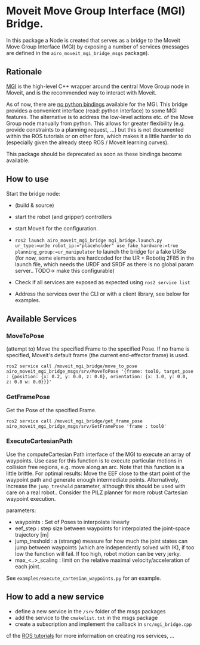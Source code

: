 # Moveit Move Group Interface (MGI) Bridge.

In this package a Node is created that serves as a bridge to the Moveit Move Group Interface (MGI) by exposing a number of services (messages are defined in the `airo_moveit_mgi_bridge_msgs` package).


## Rationale
[MGI](https://moveit.picknik.ai/foxy/doc/move_group_interface/move_group_interface_tutorial.html) is the high-level C++ wrapper around the central Move Group node in Moveit, and is the recommended way to interact with Moveit.

As of now, there are [no python bindings](https://github.com/ros-planning/moveit2/issues/314) available for the MGI. This bridge provides a convenient interface (read: python interface) to some MGI features. The alternative is to address the low-level actions etc. of the Move Group node manually from python. This allows for greater flexibility (e.g. provide constraints to a planning request, ...) but this is not documented within the ROS tutorials or on other fora, which makes it a little harder to do (especially given the already steep ROS / Moveit learning curves).

This package should be deprecated as soon as these bindings become available.

## How to use

Start the bridge node:
- (build & source)
- start  the robot (and gripper) controllers
- start Moveit for the configuration.
- `ros2 launch airo_moveit_mgi_bridge mgi_bridge.launch.py ur_type:=ur3e robot_ip:="placeholder" use_fake_hardware:=true planning_group:=ur_manipulator` to launch the bridge for a fake UR3e
(for now, some elements are hardcoded for the UR + Robotiq 2F85 in the launch file, which needs the URDF and SRDF as there is no global param server.. TODO-> make this configurable)
- Check if all services are exposed as expected using `ros2 service list`

- Address the services over the CLI or with a client library, see below for examples.

## Available Services
### MoveToPose

 (attempt to) Move the specified Frame to the specified Pose. If no frame is specified, Moveit's default frame (the current end-effector frame) is used.

`ros2 service call /moveit_mgi_bridge/move_to_pose airo_moveit_mgi_bridge_msgs/srv/MoveToPose '{frame: tool0, target_pose : {position: {x: 0.2, y: 0.0, z: 0.0}, orientation: {x: 1.0, y: 0.0, z: 0.0 w: 0.0}}}'`

### GetFramePose

Get the Pose of the specified Frame.

`ros2 service call /moveit_mgi_bridge/get_frame_pose airo_moveit_mgi_bridge_msgs/srv/GetFramePose 'frame : tool0'`

### ExecuteCartesianPath
Use the computeCartesian Path interface of the MGI to execute an array of waypoints. Use case for this function is to execute particular motions in collision free regions, e.g. move along an arc. Note that this function is a little brittle. For optimal results: Move the EEF close to the start point of the waypoint path and generate enough intermediate points. Alternatively, increase the `jump_treshold` parameter, although this should be used with care on a real robot.. Consider the PILZ planner for more robust Cartesian waypoint execution.

parameters:
- waypoints : Set of Poses to interpolate linearly
- eef_step : step size between waypoints for interpolated the joint-space trajectory [m]
- jump_treshold : a (strange) measure for how much the joint states can jump between waypoints (which are independently solved with IK), if too low the function will fail. If too high, robot motion can be very jerky.
- max_<..>_scaling : limit on the relative maximal velocity/acceleration of each joint.


See `examples/execute_cartesian_waypoints.py` for an example.

## How to add a new service
- define a new service in the `/srv` folder of the msgs packages
- add the service to the `cmakelist.txt` in the msgs package
- create a subscription and implement the callback in `src/mgi_bridge.cpp`

cf the [ROS tutorials](https://docs.ros.org/en/galactic/Tutorials.html) for more information on creating ros services, ...
